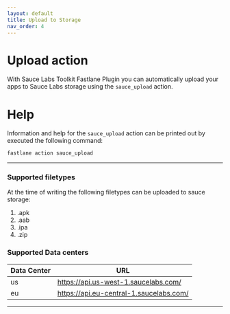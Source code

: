 ```yaml
---
layout: default
title: Upload to Storage
nav_order: 4
---
```


# Upload action

With Sauce Labs Toolkit Fastlane Plugin you can automatically upload your apps to Sauce Labs storage using the `sauce_upload` action.

# Help
Information and help for the `sauce_upload` action can be printed out by executed the following command:
```sh
fastlane action sauce_upload
```
-----------------------------------------------------------------------


### Supported filetypes
At the time of writing the following filetypes can be uploaded to sauce storage:
 1. .apk 
 2. .aab
 3. .ipa 
 4. .zip

### Supported Data centers

| Data Center   | URL                                      |
|---------------|------------------------------------------| 
| us            | https://api.us-west-1.saucelabs.com/     | 
| eu            | https://api.eu-central-1.saucelabs.com/  |

---------------------------------------------------------------
